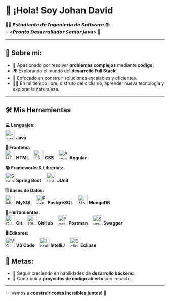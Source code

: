 # 👋 ¡Hola! Soy Johan David  

👨‍💻 **𝙀𝙨𝙩𝙪𝙙𝙞𝙖𝙣𝙩𝙚 𝙙𝙚 𝙄𝙣𝙜𝙚𝙣𝙞𝙚𝙧í𝙖 𝙙𝙚 𝙎𝙤𝙛𝙩𝙬𝙖𝙧𝙚** 📚  
💡 **<𝙋𝙧𝙤𝙣𝙩𝙤 𝘿𝙚𝙨𝙖𝙧𝙧𝙤𝙡𝙡𝙖𝙙𝙤𝙧 𝙎𝙚𝙣𝙞𝙤𝙧 𝙅𝙖𝙫𝙖>** 🚀  

---

## 🌟 **Sobre mí:**

- 🔧 Apasionado por resolver **problemas complejos** mediante **código**.  
- 🌍 Explorando el mundo del **desarrollo Full Stack**.  
- 🎯 Enfocado en construir soluciones escalables y eficientes.  
- 🚴‍♂️ En mi tiempo libre, disfruto del ciclismo, aprender nueva tecnología y explorar la naturaleza.  

---
## 🛠️ Mis Herramientas

**💻 Lenguajes:**  
<img src="https://cdn.jsdelivr.net/gh/devicons/devicon/icons/java/java-original.svg" width="30" alt="Java" /> **Java**

**🎨 Frontend:**  
<img src="https://cdn.jsdelivr.net/gh/devicons/devicon/icons/html5/html5-original.svg" width="30" alt="HTML" /> **HTML**
&nbsp;&nbsp;
<img src="https://cdn.jsdelivr.net/gh/devicons/devicon/icons/css3/css3-original.svg" width="30" alt="CSS" /> **CSS**
&nbsp;&nbsp;
<img src="https://cdn.jsdelivr.net/gh/devicons/devicon/icons/angularjs/angularjs-original.svg" width="30" alt="Angular" /> **Angular**

**📚 Frameworks & Librerías:**  
<img src="https://cdn.jsdelivr.net/gh/devicons/devicon/icons/spring/spring-original.svg" width="30" alt="Spring Boot" /> **Spring Boot**
&nbsp;&nbsp;
<img src="https://cdn.jsdelivr.net/gh/devicons/devicon/icons/junit/junit-original.svg" width="30" alt="JUnit" /> **JUnit**

**🗄️ Bases de Datos:**  
<img src="https://cdn.jsdelivr.net/gh/devicons/devicon/icons/mysql/mysql-original.svg" width="30" alt="MySQL" /> **MySQL**
&nbsp;&nbsp;
<img src="https://cdn.jsdelivr.net/gh/devicons/devicon/icons/postgresql/postgresql-original.svg" width="30" alt="PostgreSQL" /> **PostgreSQL**
&nbsp;&nbsp;
<img src="https://cdn.jsdelivr.net/gh/devicons/devicon/icons/mongodb/mongodb-original.svg" width="30" alt="MongoDB" /> **MongoDB**

**🧰 Herramientas:**  
<img src="https://cdn.jsdelivr.net/gh/devicons/devicon/icons/git/git-original.svg" width="30" alt="Git" /> **Git**
&nbsp;&nbsp;
<img src="https://cdn.jsdelivr.net/gh/devicons/devicon/icons/github/github-original.svg" width="30" alt="GitHub" /> **GitHub**
&nbsp;&nbsp;
<img src="https://cdn.jsdelivr.net/gh/devicons/devicon/icons/postman/postman-original.svg" width="30" alt="Postman" /> **Postman**
&nbsp;&nbsp;
<img src="https://cdn.jsdelivr.net/gh/devicons/devicon/icons/swagger/swagger-original.svg" width="30" alt="Swagger" /> **Swagger**

**🖥️ Editores:**  
<img src="https://cdn.jsdelivr.net/gh/devicons/devicon/icons/vscode/vscode-original.svg" width="30" alt="VS Code" /> **VS Code**
&nbsp;&nbsp;
<img src="https://cdn.jsdelivr.net/gh/devicons/devicon/icons/intellij/intellij-original.svg" width="30" alt="IntelliJ IDEA" /> **IntelliJ**
&nbsp;&nbsp;
<img src="https://cdn.jsdelivr.net/gh/devicons/devicon/icons/eclipse/eclipse-original.svg" width="30" alt="Eclipse" /> **Eclipse**


## 🎯 **Metas:**

- 🌱 Seguir creciendo en habilidades de **desarrollo backend**.  
- 🚀 Contribuir a **proyectos de código abierto** con impacto.  

---

✨ ¡Vamos a **construir cosas increíbles juntos**! 🚀















